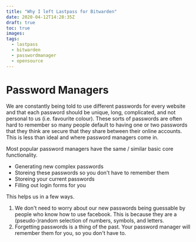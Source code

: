 ```yaml
---
title: "Why I left Lastpass for Bitwarden"
date: 2020-04-12T14:28:35Z
draft: true
toc: true
images:
tags:
  - lastpass
  - bitwarden
  - passwordmanager
  - opensource
---
```



# Password Managers

We are constantly being told to use different passwords for every website and that each password should be unique, long, complicated, and not personal to us (i.e. favourite colour).
These sorts of passwords are often hard to remember so many people default to having one or two passwords that they think are secure that they share between their online accounts.
This is less than ideal and where password managers come in.

Most popular password managers have the same / similar basic core functionality.
* Generating new complex passwords
* Storeing these passwords so you don't have to remember them
* Storeing your current passwords
* Filling out login forms for you

This helps us in a few ways.

1. We don't need to worry about our new passwords being guessable by people who know how to use facebook.
This is because they are a (pseudo-)random selection of numbers, symbols, and letters.
2. Forgetting passwords is a thing of the past. Your password manager will remember them for you, so you don't have to.


